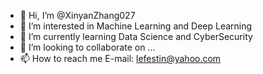 - 👋 Hi, I’m @XinyanZhang027
- 👀 I’m interested in Machine Learning and Deep Learning
- 🌱 I’m currently learning Data Science and CyberSecurity
- 💞️ I’m looking to collaborate on ...
- 📫 How to reach me E-mail: lefestin@yahoo.com

<!---
XinyanZhang027/XinyanZhang027 is a ✨ special ✨ repository because its `README.md` (this file) appears on your GitHub profile.
You can click the Preview link to take a look at your changes.
--->
